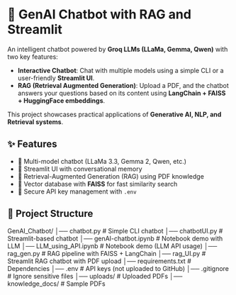 # 🤖 GenAI Chatbot with RAG and Streamlit

An intelligent chatbot powered by **Groq LLMs (LLaMa, Gemma, Qwen)** with two key features:
- **Interactive Chatbot**: Chat with multiple models using a simple CLI or a user-friendly **Streamlit UI**.
- **RAG (Retrieval Augmented Generation)**: Upload a PDF, and the chatbot answers your questions based on its content using **LangChain + FAISS + HuggingFace embeddings**.

This project showcases practical applications of **Generative AI, NLP, and Retrieval systems**.

## ✨ Features
- 🔹 Multi-model chatbot (LLaMa 3.3, Gemma 2, Qwen, etc.)
- 🔹 Streamlit UI with conversational memory
- 🔹 Retrieval-Augmented Generation (RAG) using PDF knowledge
- 🔹 Vector database with **FAISS** for fast similarity search
- 🔹 Secure API key management with `.env`


## 📂 Project Structure
GenAI_Chatbot/
│── chatbot.py              # Simple CLI chatbot
│── chatbotUI.py            # Streamlit-based chatbot
│── genAI-chatbot.ipynb     # Notebook demo with LLM
│── LLM_using_API.ipynb     # Notebook demo (LLM API usage)
│── rag_gen.py              # RAG pipeline with FAISS + LangChain
│── rag_UI.py               # Streamlit RAG chatbot with PDF upload
│── requirements.txt        # Dependencies
│── .env                    # API keys (not uploaded to GitHub)
│── .gitignore              # Ignore sensitive files
│── uploads/                # Uploaded PDFs
│── knowledge_docs/         # Sample PDFs
